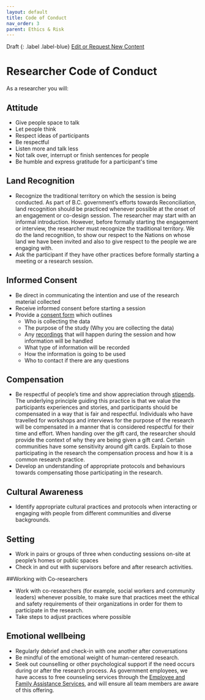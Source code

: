 ```yaml
---
layout: default
title: Code of Conduct
nav_order: 3
parent: Ethics & Risk
---
```


Draft
{: .label .label-blue}
[Edit or Request New Content](https://github.com/bcgov/user-research-guide/issues/new/choose)

# Researcher Code of Conduct

As a researcher you will:

## Attitude
- Give people space to talk
- Let people think
- Respect ideas of participants
- Be respectful
- Listen more and talk less
- Not talk over, interrupt or finish sentences for people
- Be humble and express gratitude for a participant's time

## Land Recognition
- Recognize the traditional territory on which the session is being conducted. As part of B.C. government’s efforts towards Reconciliation, land recognition should be practiced whenever possible at the onset of an engagement or co-design session. The researcher may start with an informal introduction. However, before formally starting the engagement or interview, the researcher must recognize the traditional territory. We do the land recognition, to show our respect to the Nations on whose land we have been invited and also to give respect to the people we are engaging with.
- Ask the participant if they have other practices before formally starting a meeting or a research session.

## Informed Consent
- Be direct in communicating the intention and use of the research material collected
- Receive informed consent before starting a session
- Provide a [consent form](https://bcgov.github.io/user-research-guide/planning-research/consent.html) which outlines
  - Who is collecting the data
  - The purpose of the study (Why you are collecting the data)
  - Any [recordings](https://bcgov.github.io/user-research-guide/conduct-research.html#record-the-session) that will happen during the session and how information will be handled
  - What type of information will be recorded
  - How the information is going to be used
  - Who to contact if there are any questions

## Compensation
- Be respectful of people’s time and show appreciation through [stipends](https://bcgov.github.io/user-research-guide/planning-research/compensation.html). The underlying principle guiding this practice is that we value the participants experiences and stories, and participants should be compensated in a way that is fair and respectful. Individuals who have travelled for workshops and interviews for the purpose of the research will be compensated in a manner that is considered respectful for their time and effort. When handing over the gift card, the researcher should provide the context of why they are being given a gift card. Certain communities have some sensitivity around gift cards. Explain to those participating in the research the compensation process and how it is a common research practice.
- Develop an understanding of appropriate protocols and behaviours towards compensating those participating in the research.

## Cultural Awareness
- Identify appropriate cultural practices and protocols when interacting or engaging with people from different communities and diverse backgrounds.

## Setting
- Work in pairs or groups of three when conducting sessions on-site at people’s homes or public spaces
- Check in and out with supervisors before and after research activities.

##Working with Co-researchers
- Work with co-researchers (for example, social workers and community leaders) whenever possible, to make sure that practices meet the ethical and safety requirements of their organizations in order for them to participate in the research.
- Take steps to adjust practices where possible

## Emotional wellbeing
- Regularly debrief and check-in with one another after conversations
- Be mindful of the emotional weight of human-centered research.
- Seek out counselling or other psychological support if the need occurs during or after the research process. As government employees, we have access to free counseling services through the [Employee and Family Assistance Services](https://www2.gov.bc.ca/gov/content/careers-myhr/all-employees/safety-health-well-being/health/efas), and will ensure all team members are aware of this offering.
